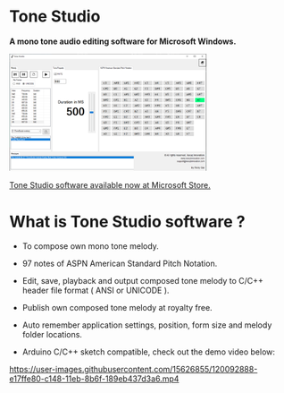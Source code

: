 # Tone Studio
**A mono tone audio editing software for Microsoft Windows.**

<img src="https://github.com/rickygai/tonestudio/blob/main/images/tonestudio_2.png" width=70% height=70%>

<a href="https://www.microsoft.com/en-my/p/tone-studio/9p9zjx03jgvs?activetab=pivot:overviewtab" target="_blank">Tone Studio software available now at Microsoft Store.</a>

# What is Tone Studio software ?
- To compose own mono tone melody.

- 97 notes of ASPN American Standard Pitch Notation.

- Edit, save, playback and output composed tone melody to C/C++ header file format ( ANSI or UNICODE ).

- Publish own composed tone melody at royalty free.

- Auto remember application settings, position, form size and melody folder locations.

- Arduino C/C++ sketch compatible, check out the demo video below:

https://user-images.githubusercontent.com/15626855/120092888-e17ffe80-c148-11eb-8b6f-189eb437d3a6.mp4

<br><br/>
